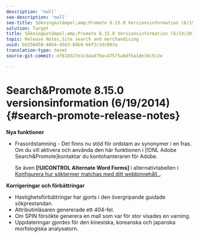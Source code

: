 ```yaml
---
description: 'null'
seo-description: 'null'
seo-title: Sökning&stämpel;amp;Promote 8.15.0 Versionsinformation (6/19/2014)
solution: Target
title: Sökning&stämpel;amp;Promote 8.15.0 Versionsinformation (6/19/2014)
topic: Release Notes,Site search and merchandising
uuid: bb250450-48b4-4563-84b9-66f2c3dc063a
translation-type: tm+mt
source-git-commit: ef818327e1cdaad79ac47575a8dfba1de3dc5c2e

---
```



# Search&amp;Promote 8.15.0 versionsinformation (6/19/2014){#search-promote-release-notes}

**Nya funktioner**

* Frasordstamning - Det finns nu stöd för ordstam av synonymer i en fras.  Om du vill aktivera och använda den här funktionen i [!DNL Adobe Search&Promote]kontaktar du kontohanteraren för Adobe.

   Se även **[!UICONTROL Alternate Word Forms]** i alternativtabellen i [Konfigurera hur söktermer matchas med ditt webbinnehåll..](../c-about-linguistics-menu/c-about-words-and-language.md#task_351A9144A51F4B41923BDBACDEF3B616).

**Korrigeringar och förbättringar**

* Hastighetsförbättringar har gjorts i den övergripande guidade sökprestandan.
* Attributinläsaren genererade ett 404-fel.
* Om SPIN försökte generera en mall som var för stor visades en varning.
* Uppdateringar gjordes för den kinesiska, koreanska och japanska morfologiska analysatorn.

